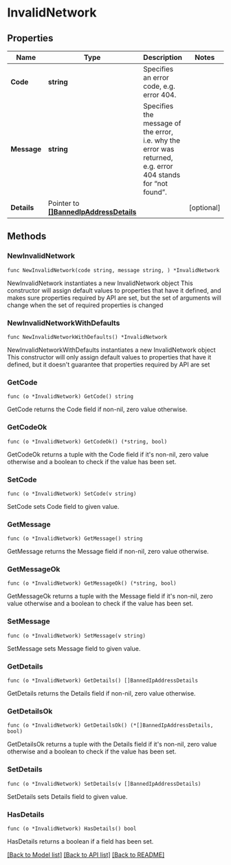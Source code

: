 # InvalidNetwork

## Properties

Name | Type | Description | Notes
------------ | ------------- | ------------- | -------------
**Code** | **string** | Specifies an error code, e.g. error 404. | 
**Message** | **string** | Specifies the message of the error, i.e. why the error was returned, e.g. error 404 stands for “not found”. | 
**Details** | Pointer to [**[]BannedIpAddressDetails**](BannedIpAddressDetails.md) |  | [optional] 

## Methods

### NewInvalidNetwork

`func NewInvalidNetwork(code string, message string, ) *InvalidNetwork`

NewInvalidNetwork instantiates a new InvalidNetwork object
This constructor will assign default values to properties that have it defined,
and makes sure properties required by API are set, but the set of arguments
will change when the set of required properties is changed

### NewInvalidNetworkWithDefaults

`func NewInvalidNetworkWithDefaults() *InvalidNetwork`

NewInvalidNetworkWithDefaults instantiates a new InvalidNetwork object
This constructor will only assign default values to properties that have it defined,
but it doesn't guarantee that properties required by API are set

### GetCode

`func (o *InvalidNetwork) GetCode() string`

GetCode returns the Code field if non-nil, zero value otherwise.

### GetCodeOk

`func (o *InvalidNetwork) GetCodeOk() (*string, bool)`

GetCodeOk returns a tuple with the Code field if it's non-nil, zero value otherwise
and a boolean to check if the value has been set.

### SetCode

`func (o *InvalidNetwork) SetCode(v string)`

SetCode sets Code field to given value.


### GetMessage

`func (o *InvalidNetwork) GetMessage() string`

GetMessage returns the Message field if non-nil, zero value otherwise.

### GetMessageOk

`func (o *InvalidNetwork) GetMessageOk() (*string, bool)`

GetMessageOk returns a tuple with the Message field if it's non-nil, zero value otherwise
and a boolean to check if the value has been set.

### SetMessage

`func (o *InvalidNetwork) SetMessage(v string)`

SetMessage sets Message field to given value.


### GetDetails

`func (o *InvalidNetwork) GetDetails() []BannedIpAddressDetails`

GetDetails returns the Details field if non-nil, zero value otherwise.

### GetDetailsOk

`func (o *InvalidNetwork) GetDetailsOk() (*[]BannedIpAddressDetails, bool)`

GetDetailsOk returns a tuple with the Details field if it's non-nil, zero value otherwise
and a boolean to check if the value has been set.

### SetDetails

`func (o *InvalidNetwork) SetDetails(v []BannedIpAddressDetails)`

SetDetails sets Details field to given value.

### HasDetails

`func (o *InvalidNetwork) HasDetails() bool`

HasDetails returns a boolean if a field has been set.


[[Back to Model list]](../README.md#documentation-for-models) [[Back to API list]](../README.md#documentation-for-api-endpoints) [[Back to README]](../README.md)


